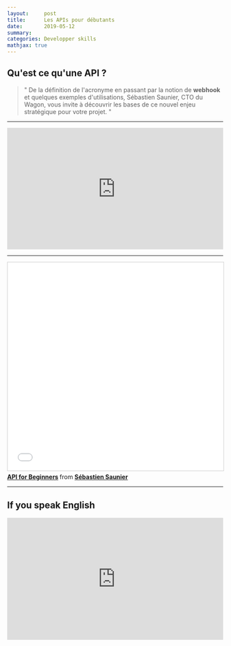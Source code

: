 ```yaml
---
layout:     post
title:      Les APIs pour débutants
date:       2019-05-12
summary:   
categories: Developper skills
mathjax: true
---
```

## Qu'est ce qu'une API ?
>" De la définition de l'acronyme en passant par la notion de **webhook** et quelques exemples d'utilisations, Sébastien Saunier, CTO du Wagon, vous invite à découvrir les bases de ce nouvel enjeu stratégique pour votre projet. "


---
<style>.embed-container { position: relative; padding-bottom: 56.25%; height: 0; overflow: hidden; max-width: 100%; } .embed-container iframe, .embed-container object, .embed-container embed { position: absolute; top: 0; left: 0; width: 100%; height: 100%; }</style><div class='embed-container'><iframe src='https://www.youtube.com/embed/0FQ6w4CO5Nw' frameborder='0' allowfullscreen></iframe></div>

---

<iframe src="//www.slideshare.net/slideshow/embed_code/key/bbHmblJKTd5sVx" width="595" height="485" frameborder="0" marginwidth="0" marginheight="0" scrolling="no" style="border:1px solid #CCC; border-width:1px; margin-bottom:5px; max-width: 100%;" allowfullscreen> </iframe> <div style="margin-bottom:5px"> <strong> <a href="//www.slideshare.net/ssaunier/api-for-beginners" title="API for Beginners" target="_blank">API for Beginners</a> </strong> from <strong><a href="https://www.slideshare.net/ssaunier" target="_blank">Sébastien Saunier</a></strong> </div>

---

## If you speak English

<style>.embed-container { position: relative; padding-bottom: 56.25%; height: 0; overflow: hidden; max-width: 100%; } .embed-container iframe, .embed-container object, .embed-container embed { position: absolute; top: 0; left: 0; width: 100%; height: 100%; }</style><div class='embed-container'><iframe src='https://www.youtube.com/embed/oBW_VNg4qD0' frameborder='0' allowfullscreen></iframe></div>